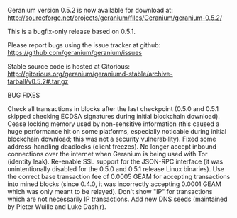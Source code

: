 Geranium version 0.5.2 is now available for download at:
http://sourceforge.net/projects/geranium/files/Geranium/geranium-0.5.2/

This is a bugfix-only release based on 0.5.1.

Please report bugs using the issue tracker at github:
https://github.com/geranium/geranium/issues

Stable source code is hosted at Gitorious:
http://gitorious.org/geranium/geraniumd-stable/archive-tarball/v0.5.2#.tar.gz

BUG FIXES

Check all transactions in blocks after the last checkpoint (0.5.0 and 0.5.1 skipped checking ECDSA signatures during initial blockchain download).
Cease locking memory used by non-sensitive information (this caused a huge performance hit on some platforms, especially noticable during initial blockchain download; this was
not a security vulnerability).
Fixed some address-handling deadlocks (client freezes).
No longer accept inbound connections over the internet when Geranium is being used with Tor (identity leak).
Re-enable SSL support for the JSON-RPC interface (it was unintentionally disabled for the 0.5.0 and 0.5.1 release Linux binaries).
Use the correct base transaction fee of 0.0005 GEAM for accepting transactions into mined blocks (since 0.4.0, it was incorrectly accepting 0.0001 GEAM which was only meant to be relayed).
Don't show "IP" for transactions which are not necessarily IP transactions.
Add new DNS seeds (maintained by Pieter Wuille and Luke Dashjr).
